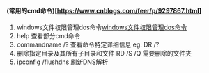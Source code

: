 #### (常用的cmd命令)[https://www.cnblogs.com/feer/p/9297867.html]
1. windows文件权限管理dos命令[windows文件权限管理dos命令](https://blog.csdn.net/jhsword/article/details/95954230)
2. help 查看部分cmd命令
3. commandname /? 查看命令特定详细信息   eg: DR /?
4. 删除指定目录及其所有子目录和文件 RD /S /Q 需要删除的文件夹
5. ipconfig  /flushdns  刷新DNS解析